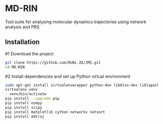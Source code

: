 # MD-RIN
Tool suite for analysing molecular dynamics trajectories using network analysis and PRS

Installation
---

#1 Download the project

```bash
git clone https://github.com/RUBi-ZA/JMS.git
cd MD-RIN
```

#2 Install dependencies and set up Python virtual environment

```bash
sudo apt-get install virtualenvwrapper python-dev libblas-dev liblapack-dev libatlas-base-dev gfortran libpng12-dev libfreetype6-dev python-tk
virtualenv venv
. venv/bin/activate
pip install --upgrade pip
pip install numpy 
pip install scipy 
pip install matplotlib cython networkx natsort
pip install mdtraj
```
